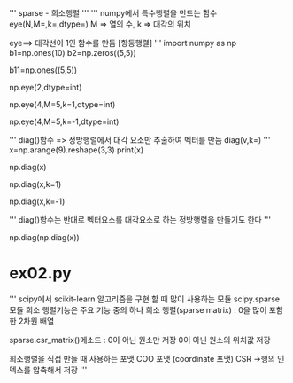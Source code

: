 '''
sparse - 희소행렬
'''
'''
numpy에서 특수행렬을 만드는 함수
eye(N,M=,k=,dtype=)
M => 열의 수, k => 대각의 위치

eye==> 대각선이 1인 함수를 만듬 [항등행렬]
'''
import numpy as np
b1=np.ones(10)
b2=np.zeros((5,5))

b11=np.ones((5,5))

np.eye(2,dtype=int)

np.eye(4,M=5,k=1,dtype=int)

np.eye(4,M=5,k=-1,dtype=int)

'''
diag()함수 => 정방행렬에서 대각 요소만 추출하여 벡터를 만듬
diag(v,k=)
'''
x=np.arange(9).reshape(3,3)
print(x)

np.diag(x)

np.diag(x,k=1)

np.diag(x,k=-1)

'''
diag()함수는 반대로 벡터요소를 대각요소로 하는 정방행렬을 만들기도 한다
'''

np.diag(np.diag(x))


# ex02.py

'''
scipy에서 scikit-learn 알고리즘을 구현 할 때
많이 사용하는 모듈 scipy.sparse 모듈
희소 행렬기능은 주요 기능 중의 하나
희소 행렬(sparse matrix) : 0을 많이 포함한 2차원 배열

sparse.csr_matrix()메소드 : 0이 아닌 원소만 저장
0이 아닌 원소의 위치값 저장


희소행렬을 직접 만들 때 사용하는 포맷
COO 포맷 (coordinate 포맷)
CSR ->행의 인덱스를 압축해서 저장
'''


